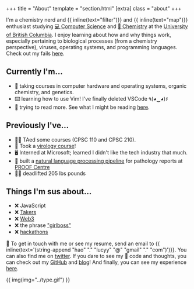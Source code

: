 +++
title = "About"
template = "section.html"
[extra]
class = "about"
+++

I'm a chemistry nerd and {{ inline(text="filter")}} and {{ inline(text="map")}} enthusiast studying [💻 Computer Science](https://www.cs.ubc.ca/) and [🧪 Chemistry](https://www.chem.ubc.ca/) at the [University of British Columbia](https://www.ubc.ca/). I enjoy learning about how and why things work, especially pertaining to biological processes (from a chemistry perspective), viruses, operating systems, and programming languages. Check out my fails [here](@/failures/_index.md).

## Currently I'm...
- 🎒 taking courses in computer hardware and operating systems, organic chemistry, and genetics.
- ⌨️  learning how to use Vim! I've finally deleted VSCode	٩(◕‿◕)۶
- 📄 trying to read more. See what I might be reading [here](https://curius.app/lucy2).

## Previously I've...
- 👋🏻 TAed some courses (CPSC 110 and CPSC 210).
- 🦠 Took a [virology course](/school/micb306)!
- 🖥️ Interned at Microsoft; learned I didn't like the tech industry that much.
- 🏥 built a [natural language processing pipeline](https://www.medrxiv.org/content/10.1101/2021.05.04.21256134v1") for pathology reports at [PROOF Centre](https://www.proofcentre.ca/)
- 🏋️‍♀️ deadlifted 205 lbs pounds

## Things I'm sus about...
- ❌ JavaScript
- ❌ [Takers](https://www.ted.com/talks/adam_grant_are_you_a_giver_or_a_taker)
- ❌ [Web3](https://curius.app/lucy2/blockchain)
- ❌ the phrase ["girlboss"](https://www.refinery29.com/en-gb/2020/01/9044921/girlboss-culture-women-work)
- ❌ [hackathons](/blog/hackathons)

💖 To get in touch with me or see my resume, send an email to {{ inline(text='(string-append "hao" "." "lucyy" "@" "gmail" "." "com")')}}. You can also find me on [twitter](https://twitter.com/hoalycu). If you dare to see my 🍝 code and thoughts, you can check out my [GitHub](https://github.com/lhao03) and [blog](/blog)! And finally, you can see my experience [here](/experience).

{{ img(img="../type.gif") }}
